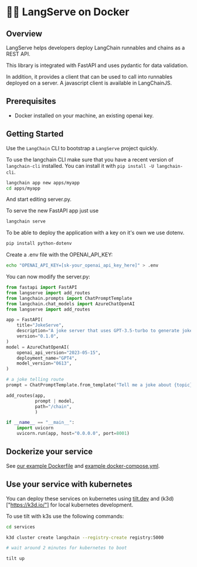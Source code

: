 # 🦜️🏓 LangServe on Docker

## Overview


LangServe helps developers deploy LangChain runnables and chains as a REST API.

This library is integrated with FastAPI and uses pydantic for data validation.

In addition, it provides a client that can be used to call into runnables deployed on a server. A javascript client is available in LangChainJS.

## Prerequisites

- Docker installed on your machine, an existing openai key.

## Getting Started

Use the `LangChain` CLI to bootstrap a `LangServe` project quickly.

To use the langchain CLI make sure that you have a recent version of `langchain-cli` 
installed. You can install it with `pip install -U langchain-cli`.

```sh
langchain app new apps/myapp
cd apps/myapp
```

And start editing server.py.

To serve the new FastAPI app just use 
```sh
langchain serve
```

To be able to deploy the application with a key on it's own we use dotenv.
```sh
pip install python-dotenv
```

Create a .env file with the OPENAI_API_KEY: 
```sh
echo "OPENAI_API_KEY=[sk-your_openai_api_key_here]" > .env
```




You can now modify the server.py:

```python
from fastapi import FastAPI
from langserve import add_routes
from langchain.prompts import ChatPromptTemplate
from langchain.chat_models import AzureChatOpenAI
from langserve import add_routes

app = FastAPI(
    title="JokeServe",
    description="A joke server that uses GPT-3.5-turbo to generate jokes.",
    version="0.1.0",
)
model = AzureChatOpenAI(
    openai_api_version="2023-05-15",
    deployment_name="GPT4",
    model_version="0613",
)

# a joke telling route
prompt = ChatPromptTemplate.from_template("Tell me a joke about {topic}")

add_routes(app,
           prompt | model,
           path="/chain",
           )

if __name__ == "__main__":
    import uvicorn
    uvicorn.run(app, host="0.0.0.0", port=8001)
```

## Dockerize your service 

See [our example Dockerfile](services/defaults/Dockerfile) and [example docker-compose.yml](services/defaults/docker-compose.yml).

## Use your service with kubernetes 

You can deploy these services on kubernetes using [tilt.dev]("https://tilt.dev/") and (k3d)["https://k3d.io/"] for local kubernetes development. 

To use tilt with k3s use the following commands: 
```sh
cd services 

k3d cluster create langchain --registry-create registry:5000

# wait around 2 minutes for kubernetes to boot

tilt up
```





